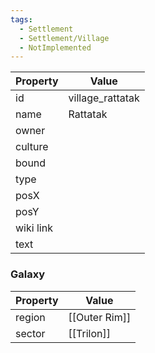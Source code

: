 ```yaml
---
tags:
  - Settlement
  - Settlement/Village
  - NotImplemented
---
```


| Property  | Value            |
| --------- | ---------------- |
| id        | village_rattatak |
| name      | Rattatak         |
| owner     |                  |
| culture   |                  |
| bound     |                  |
| type      |                  |
| posX      |                  |
| posY      |                  |
| wiki link |                  |
| text      |                  |

### Galaxy
| Property | Value         |
| -------- | ------------- |
| region   | [[Outer Rim]] |
| sector   | [[Trilon]]    |
